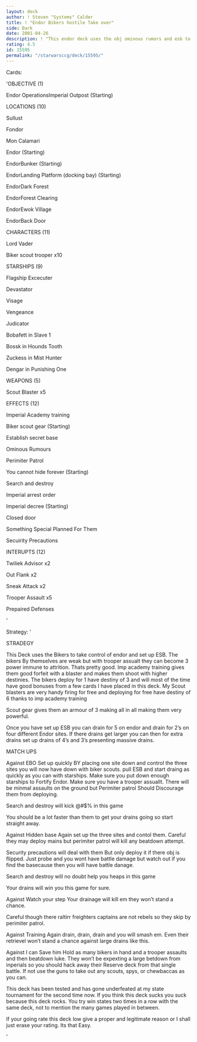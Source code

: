 ```yaml
---
layout: deck
author: ! Steven "Systems" Calder
title: ! "Endor Bikers hostile Take over"
side: Dark
date: 2001-04-26
description: ! "This endor deck uses the obj ominous rumors and esb to set up large solid drins. Esb is set up using biker scouts powered up"
rating: 4.5
id: 15595
permalink: "/starwarsccg/deck/15595/"
---
```

Cards: 

'OBJECTIVE (1)


Endor OperationsImperial Outpost  (Starting)


LOCATIONS (10)

Sullust

Fondor

Mon Calamari

Endor (Starting)

EndorBunker (Starting)

EndorLanding Platform (docking bay) (Starting)

EndorDark Forest

EndorForest Clearing

EndorEwok Village

EndorBack Door


CHARACTERS (11)


Lord Vader

Biker scout trooper x10


STARSHIPS (9)


Flagship Excecuter

Devastator

Visage

Vengeance

Judicator

Bobafett in Slave 1

Bossk in Hounds Tooth

Zuckess in Mist Hunter

Dengar in Punishing One



WEAPONS (5)


Scout Blaster x5


EFFECTS (12)


Imperial Academy training

Biker scout gear (Starting)

Establish secret base

Ominous Rumours

Perimiter Patrol

You cannot hide forever (Starting)

Search and destroy

Imperial arrest order 

Imperial decree (Starting)

Closed door

Something Special Planned For Them

Secuirity Precautions


INTERUPTS (12)


Twiliek Advisor x2

Out Flank x2

Sneak Attack x2

Trooper Assault x5

Prepaired Defenses

'

Strategy: '

STRADEGY


This Deck uses the Bikers to take control of endor and set up ESB. The bikers By themselves are weak but with trooper assualt they can become 3 power immune to attrition. Thats pretty good. Imp academy training gives them good forfeit with a blaster and makes them shoot with higher destinies. The bikers deploy for 1 have destiny of 3 and will most of the time have good bonuses from a few cards I have placed in this deck. My Scout blasters are very handy firing for free and deploying for free have destiny of 6 thanks to imp academy training

Scout gear gives them an armour of 3 making all in all making them very powerful.


Once you have set up ESB you can drain for 5 on endor and drain for 2&#8217;s on four different Endor sites. If there drains get larger you can then for extra drains set up drains of 4&#8217;s and 3&#8217;s presenting massive drains. 


 MATCH UPS


Against EBO Set up quickly BY placing one site down and control the three sites you will now have down with biker scouts. pull ESB and start draing as quickly as you can with starships. Make sure you put down enough starships to Fortify Endor. Make sure you have a trooper assuallt. There will be minmal assaults on the ground but Perimiter patrol Should Discourage them from deploying.

Search and destroy will kick @#$% in this game 

You should be a lot faster than them to get your drains going so start straight away.


Against Hidden base Again set up the three sites and contol them. Careful they may deploy mains but perimiter patrol will kill any beatdown attempt. 

Security precautions will deal with them But only deploy it if there obj is flipped. Just probe and you wont have battle damage but watch out if you find the basecause then you will have battle danage.

Search and destroy will no doubt help you heaps in this game

Your drains will win you this game for sure.


Against Watch your step Your drainage will kill em they won&#8217;t stand a chance.

Careful though there raltirr freighters captains are not rebels so they skip by perimiter patrol.


Against Training Again drain, drain, drain and you will smash em. Even their retrievel won&#8217;t stand a chance against large drains like this.


Against I can Save him Hold as many bikers in hand and a trooper assaults and then beatdown luke. They won&#8217;t be expexting a large betdown from inperials so you should hack away their Reserve deck from that single battle. If not use the guns to take out any scouts, spys, or chewbaccas as you can.


This deck has been tested  and has gone underfeated at my state tournament for the second time now. If you think this deck sucks you suck because this deck rocks. You try win states two times in a row with the same deck, not to mention the many games played in between.


If your going rate this deck low give a proper and legitimate reason or I shall just erase your rating. Its that Easy.

'
